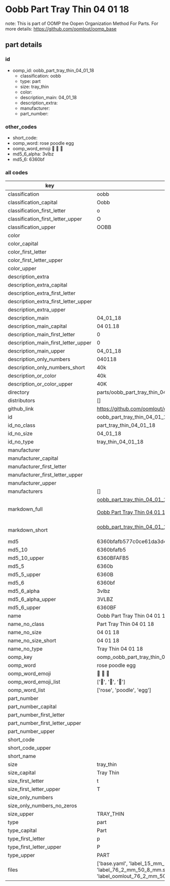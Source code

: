 # Oobb Part Tray Thin 04 01 18  

note: This is part of OOMP the Oopen Organization Method For Parts. For more details: https://github.com/oomlout/oomp_base

##  part details





### id
* oomp_id: oobb_part_tray_thin_04_01_18
  * classification: oobb
  * type: part
  * size: tray_thin
  * color: 
  * description_main: 04_01_18
  * description_extra: 
  * manufacturer: 
  * part_number: 

### other_codes
* short_code: 
* oomp_word: rose poodle egg
* oomp_word_emoji :rose: :poodle: :egg:
* md5_6_alpha: 3vlbz
* md5_6: 6360bf

### all codes 
| key | value |  
| --- | --- |  
| classification | oobb |  
| classification_capital | Oobb |  
| classification_first_letter | o |  
| classification_first_letter_upper | O |  
| classification_upper | OOBB |  
| color |  |  
| color_capital |  |  
| color_first_letter |  |  
| color_first_letter_upper |  |  
| color_upper |  |  
| description_extra |  |  
| description_extra_capital |  |  
| description_extra_first_letter |  |  
| description_extra_first_letter_upper |  |  
| description_extra_upper |  |  
| description_main | 04_01_18 |  
| description_main_capital | 04 01.18 |  
| description_main_first_letter | 0 |  
| description_main_first_letter_upper | 0 |  
| description_main_upper | 04_01_18 |  
| description_only_numbers | 040118 |  
| description_only_numbers_short | 40k |  
| description_or_color | 40k |  
| description_or_color_upper | 40K |  
| directory | parts/oobb_part_tray_thin_04_01_18 |  
| distributors | [] |  
| github_link | https://github.com/oomlout/oomlout_oomp_part_src/tree/main/parts/oobb_part_tray_thin_04_01_18/working |  
| id | oobb_part_tray_thin_04_01_18 |  
| id_no_class | part_tray_thin_04_01_18 |  
| id_no_size | 04_01_18 |  
| id_no_type | tray_thin_04_01_18 |  
| manufacturer |  |  
| manufacturer_capital |  |  
| manufacturer_first_letter |  |  
| manufacturer_first_letter_upper |  |  
| manufacturer_upper |  |  
| manufacturers | [] |  
| markdown_full | [oobb_part_tray_thin_04_01_18](https://github.com/oomlout/oomlout_oomp_part_src/tree/main/parts/oobb_part_tray_thin_04_01_18/working)<br>[](https://github.com/oomlout/oomlout_oomp_part_src/tree/main/parts/oobb_part_tray_thin_04_01_18/working)<br>[Oobb Part Tray Thin 04 01 18](https://github.com/oomlout/oomlout_oomp_part_src/tree/main/parts/oobb_part_tray_thin_04_01_18/working)<br><br> |  
| markdown_short | [oobb_part_tray_thin_04_01_18](https://github.com/oomlout/oomlout_oomp_part_src/tree/main/parts/oobb_part_tray_thin_04_01_18/working)<br><br> |  
| md5 | 6360bfafb577c0ce61da3d4a42023710 |  
| md5_10 | 6360bfafb5 |  
| md5_10_upper | 6360BFAFB5 |  
| md5_5 | 6360b |  
| md5_5_upper | 6360B |  
| md5_6 | 6360bf |  
| md5_6_alpha | 3vlbz |  
| md5_6_alpha_upper | 3VLBZ |  
| md5_6_upper | 6360BF |  
| name | Oobb Part Tray Thin 04 01 18 |  
| name_no_class | Part Tray Thin 04 01 18 |  
| name_no_size | 04 01 18 |  
| name_no_size_short | 04 01 18 |  
| name_no_type | Tray Thin 04 01 18 |  
| oomp_key | oomp_oobb_part_tray_thin_04_01_18 |  
| oomp_word | rose poodle egg |  
| oomp_word_emoji | :rose: :poodle: :egg: |  
| oomp_word_emoji_list | [':rose:', ':poodle:', ':egg:'] |  
| oomp_word_list | ['rose', 'poodle', 'egg'] |  
| part_number |  |  
| part_number_capital |  |  
| part_number_first_letter |  |  
| part_number_first_letter_upper |  |  
| part_number_upper |  |  
| short_code |  |  
| short_code_upper |  |  
| short_name |  |  
| size | tray_thin |  
| size_capital | Tray Thin |  
| size_first_letter | t |  
| size_first_letter_upper | T |  
| size_only_numbers |  |  
| size_only_numbers_no_zeros |  |  
| size_upper | TRAY_THIN |  
| type | part |  
| type_capital | Part |  
| type_first_letter | p |  
| type_first_letter_upper | P |  
| type_upper | PART |  
| files | ['base.yaml', 'label_15_mm_30_mm.pdf', 'label_15_mm_30_mm.svg', 'label_76_2_mm_50_8_mm.pdf', 'label_76_2_mm_50_8_mm.svg', 'label_oomlout_76_2_mm_50_8_mm.pdf', 'label_oomlout_76_2_mm_50_8_mm.svg', 'readme.md', 'working.json', 'working.yaml'] |  
